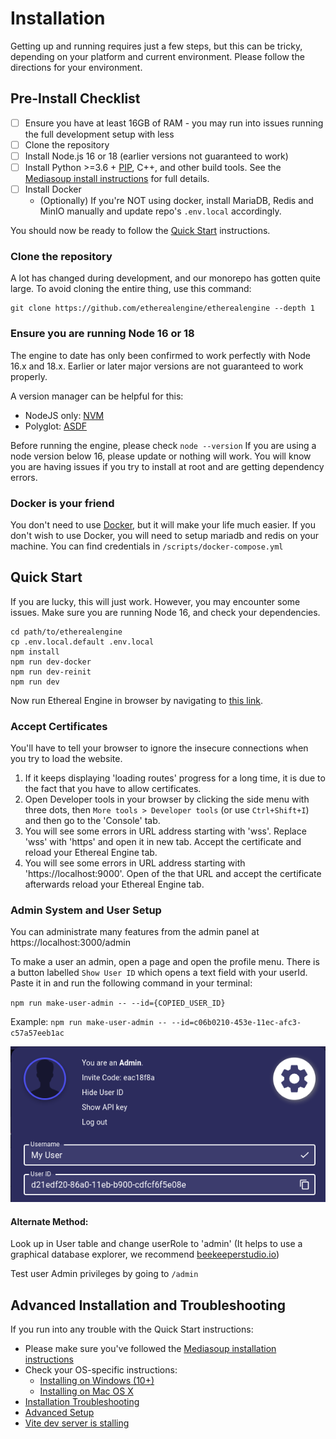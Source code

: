 # Installation

Getting up and running requires just a few steps, but this can be tricky, 
depending on your platform and current environment. Please follow the directions 
for your environment.

## Pre-Install Checklist

* [ ] Ensure you have at least 16GB of RAM - you may run into issues running the full development setup with less
* [ ] Clone the repository
* [ ] Install Node.js 16 or 18 (earlier versions not guaranteed to work)
* [ ] Install Python >=3.6 + [PIP](https://pypi.org/project/pip/), C++, and
  other build tools. See the [Mediasoup install instructions](https://mediasoup.org/documentation/v3/mediasoup/installation/)
  for full details.
* [ ] Install Docker
  * (Optionally) If you're NOT using docker, install MariaDB, Redis and MinIO manually and update repo's `.env.local` accordingly.

You should now be ready to follow the [Quick Start](#quick-start) instructions.

### Clone the repository

A lot has changed during development, and our monorepo has gotten quite large.
To avoid cloning the entire thing, use this command:

```
git clone https://github.com/etherealengine/etherealengine --depth 1
```

### Ensure you are running Node 16 or 18
The engine to date has only been confirmed to work perfectly with Node 16.x and 18.x. Earlier or later major versions 
are not guaranteed to work properly.

A version manager can be helpful for this:
 - NodeJS only: [NVM](https://github.com/nvm-sh/nvm)
 - Polyglot: [ASDF](https://github.com/asdf-vm/asdf)

Before running the engine, please check `node --version`
If you are using a node version below 16, please update or nothing will work. 
You will know you are having issues if you try to install at root and are 
getting dependency errors.

### Docker is your friend

You don't need to use [Docker](https://docs.docker.com/), but it will make 
your life much easier.
If you don't wish to use Docker, you will need to setup mariadb and redis on 
your machine. You can find credentials in `/scripts/docker-compose.yml`

## Quick Start

If you are lucky, this will just work. However, you may encounter some
issues. Make sure you are running Node 16, and check your dependencies.

```
cd path/to/etherealengine
cp .env.local.default .env.local
npm install
npm run dev-docker
npm run dev-reinit
npm run dev
```

Now run Ethereal Engine in browser by navigating to [this link](https://127.0.0.1:3000/location/default).   

### Accept Certificates

You'll have to tell your browser to ignore the insecure connections when you try to load the website.

 1. If it keeps displaying 'loading routes' progress for a long time, it is due to the fact that you have to allow certificates.
 2. Open Developer tools in your browser by clicking the side menu with three dots, then `More tools > Developer tools` (or use `Ctrl+Shift+I`) and then go to the 'Console' tab.
 3. You will see some errors in URL address starting with 'wss'. Replace 'wss' with 'https' and open it in new tab. Accept the certificate and reload your Ethereal Engine tab.
 4. You will see some errors in URL address starting with 'https://localhost:9000'. Open of the that URL and accept the certificate afterwards reload your Ethereal Engine tab.

### Admin System and User Setup
You can administrate many features from the admin panel at https://localhost:3000/admin

To make a user an admin, open a page and open the profile menu. There is a button labelled `Show User ID`
which opens a text field with your userId. Paste it in and run the following command in
your terminal:

`npm run make-user-admin -- --id={COPIED_USER_ID}`

Example:
`npm run make-user-admin -- --id=c06b0210-453e-11ec-afc3-c57a57eeb1ac`

![image](./images/userid.png)

#### Alternate Method:
Look up in User table and change userRole to 'admin' 
(It helps to use a graphical database explorer, we recommend [beekeeperstudio.io](https://beekeeperstudio.io/))

Test user Admin privileges by going to `/admin`



## Advanced Installation and Troubleshooting

If you run into any trouble with the Quick Start instructions:

* Please make sure you've followed the 
  [Mediasoup installation instructions](https://mediasoup.org/documentation/v3/mediasoup/installation/)
* Check your OS-specific instructions:
  - [Installing on Windows (10+)](3_windows.md)
  - [Installing on Mac OS X](2_mac_os_x.md)
* [Installation Troubleshooting](6_install_troubleshooting.md)
* [Advanced Setup](4_advanced_setup.md)
* [Vite dev server is stalling](https://vitejs.dev/guide/troubleshooting.html#dev-server)
